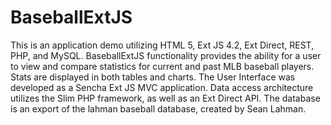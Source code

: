 # BaseballExtJS

This is an application demo utilizing HTML 5, Ext JS 4.2, Ext Direct, REST, PHP, and MySQL.  BaseballExtJS functionality provides the ability for a user to view and compare statistics for current and past MLB baseball players.  Stats are displayed in both tables and charts.  The User Interface was developed as a Sencha Ext JS MVC application.  Data access architecture utilizes the Slim PHP framework, as well as an Ext Direct API.  The database is an export of the lahman baseball database, created by Sean Lahman.